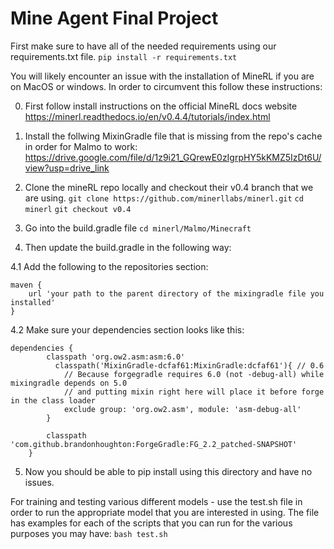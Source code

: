 # Mine Agent Final Project
First make sure to have all of the needed requirements using our requirements.txt file.
```pip install -r requirements.txt```

You will likely encounter an issue with the installation of MineRL if you are on MacOS or windows. In order to circumvent this follow these instructions:

0. First follow install instructions on the official MineRL docs website
https://minerl.readthedocs.io/en/v0.4.4/tutorials/index.html

1. Install the follwing MixinGradle file that is missing from the repo's cache in order for Malmo to work:
https://drive.google.com/file/d/1z9i21_GQrewE0zIgrpHY5kKMZ5IzDt6U/view?usp=drive_link

2. Clone the mineRL repo locally and checkout their v0.4 branch that we are using.
```git clone https://github.com/minerllabs/minerl.git```
```cd minerl```
```git checkout v0.4```

3. Go into the build.gradle file
```cd minerl/Malmo/Minecraft```

4. Then update the build.gradle in the following way:

4.1 Add the following to the repositories section:
```
maven {
    url 'your path to the parent directory of the mixingradle file you installed'
}
```

4.2 Make sure your dependencies section looks like this:
```
dependencies {
        classpath 'org.ow2.asm:asm:6.0'
          classpath('MixinGradle-dcfaf61:MixinGradle:dcfaf61'){ // 0.6
            // Because forgegradle requires 6.0 (not -debug-all) while mixingradle depends on 5.0
            // and putting mixin right here will place it before forge in the class loader
            exclude group: 'org.ow2.asm', module: 'asm-debug-all'
        }

        classpath 'com.github.brandonhoughton:ForgeGradle:FG_2.2_patched-SNAPSHOT'
    }
```

5. Now you should be able to pip install using this directory and have no issues.


For training and testing various different models - use the test.sh file in order to run the appropriate model that you are interested in using. The file has examples for each of the scripts that you can run for the various purposes you may have:
```bash test.sh```


